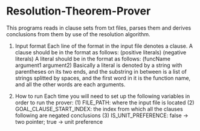 # Resolution-Theorem-Prover
This programs reads in clause sets from txt files, parses them and derives conclusions from them by use of the resolution algorithm.

1. Input format
Each line of the format in the input file denotes a clause. A clause should be in the format as follows:
(positive literals) (negative literals)
A literal should be in the format as follows:
(funcName argument1 argument2)
Basically a literal is denoted by a string with parentheses on its two ends, and the substring in between is a list of strings splitted by spaces, and the first word in it is the function name, and all the other words are each arguments.

2. How to run
Each time you will need to set up the following variables in order to run the prover:
(1) FILE_PATH: where the input file is located
(2) GOAL_CLAUSE_START_INDEX: the index from which all the clauses following are negated conclusions
(3)	IS_UNIT_PREFERENCE: false -> two pointer; true -> unit preference
